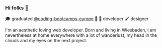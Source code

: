 ### Hi folks :dancer:

🎓 graduated [@coding-bootcamps-europe](https://github.com/coding-bootcamps-eu) 🎉
🔧 developer
🖌️ designer

I'm an aesthetic loving web developer.
Born and living in Wiesbaden, I am nevertheless at home everywhere with a lot of wanderlust, my head in the clouds and my eyes on the next project.
